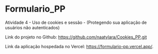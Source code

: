 # Formulario_PP
Atividade 4 - Uso de cookies e sessão - (Protegendo sua aplicação de usuários não autenticados)

Link do projeto no Github: https://github.com/naatylara/Cookies_PP.git

Link da aplicação hospedada no Vercel: https://formulario-pp.vercel.app/.
